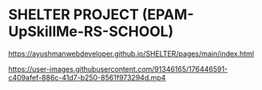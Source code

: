 # SHELTER PROJECT (EPAM-UpSkillMe-RS-SCHOOL)
https://ayushmanwebdeveloper.github.io/SHELTER/pages/main/index.html


https://user-images.githubusercontent.com/91346165/176446591-c409afef-886c-41d7-b250-8561f973294d.mp4

